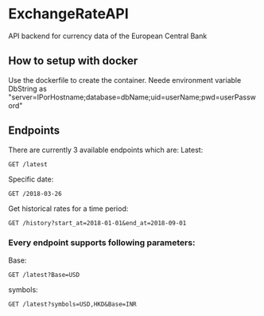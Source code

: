 # ExchangeRateAPI
API backend for currency data of the European Central Bank

## How to setup with docker
Use the dockerfile to create the container.
Neede environment variable DbString as "server=IPorHostname;database=dbName;uid=userName;pwd=userPassword"

## Endpoints
There are currently 3 available endpoints which are:
Latest:
```http
GET /latest
```
Specific date:
```http
GET /2018-03-26
```
Get historical rates for a time period:
```http
GET /history?start_at=2018-01-01&end_at=2018-09-01
```

### Every endpoint supports following parameters: 
Base:
```http
GET /latest?Base=USD
```
symbols:
```http
GET /latest?symbols=USD,HKD&Base=INR
```
